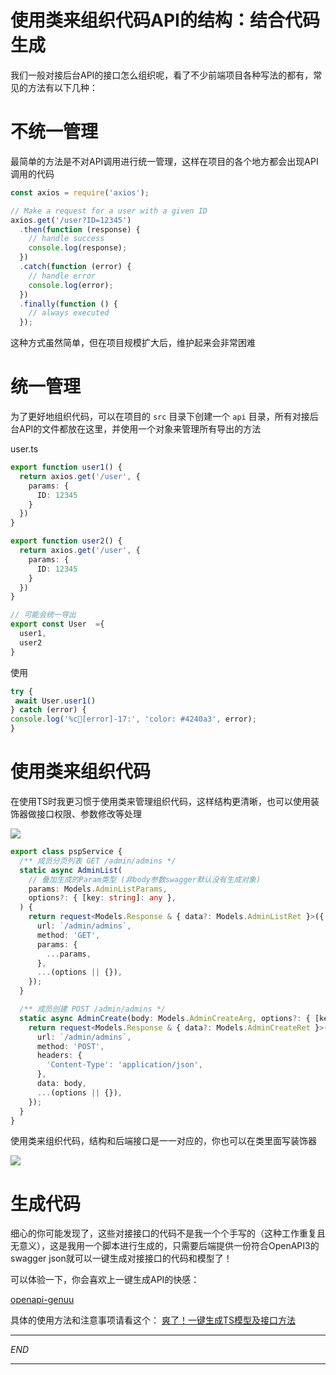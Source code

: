 # 使用类来组织代码API的结构：结合代码生成

我们一般对接后台API的接口怎么组织呢，看了不少前端项目各种写法的都有，常见的方法有以下几种：

# 不统一管理

最简单的方法是不对API调用进行统一管理，这样在项目的各个地方都会出现API调用的代码

```typescript
const axios = require('axios');

// Make a request for a user with a given ID
axios.get('/user?ID=12345')
  .then(function (response) {
    // handle success
    console.log(response);
  })
  .catch(function (error) {
    // handle error
    console.log(error);
  })
  .finally(function () {
    // always executed
  });
```

这种方式虽然简单，但在项目规模扩大后，维护起来会非常困难

# 统一管理

为了更好地组织代码，可以在项目的 `src` 目录下创建一个 `api` 目录，所有对接后台API的文件都放在这里，并使用一个对象来管理所有导出的方法

user.ts

```typescript
export function user1() {
  return axios.get('/user', {
    params: {
      ID: 12345
    }
  }) 
}

export function user2() {
  return axios.get('/user', {
    params: {
      ID: 12345
    }
  }) 
}

// 可能会统一导出
export const User  ={
  user1,
  user2
}
```

使用

```typescript
try {
 await User.user1()
} catch (error) {
console.log('%c🚀[error]-17:', 'color: #4240a3', error);
}
```

# 使用类来组织代码

在使用TS时我更习惯于使用类来管理组织代码，这样结构更清晰，也可以使用装饰器做接口权限、参数修改等处理

![](https://cdn.jsdelivr.net/gh/sharebravery/album@master/20240703143852.png)

```typescript
export class pspService {
  /** 成员分页列表 GET /admin/admins */
  static async AdminList(
    // 叠加生成的Param类型 (非body参数swagger默认没有生成对象)
    params: Models.AdminListParams,
    options?: { [key: string]: any },
  ) {
    return request<Models.Response & { data?: Models.AdminListRet }>({
      url: `/admin/admins`,
      method: 'GET',
      params: {
        ...params,
      },
      ...(options || {}),
    });
  }

  /** 成员创建 POST /admin/admins */
  static async AdminCreate(body: Models.AdminCreateArg, options?: { [key: string]: any }) {
    return request<Models.Response & { data?: Models.AdminCreateRet }>({
      url: `/admin/admins`,
      method: 'POST',
      headers: {
        'Content-Type': 'application/json',
      },
      data: body,
      ...(options || {}),
    });
  }
}
```

使用类来组织代码，结构和后端接口是一一对应的，你也可以在类里面写装饰器

![](https://cdn.jsdelivr.net/gh/sharebravery/album@master/20240703143944.png)

# 生成代码

细心的你可能发现了，这些对接接口的代码不是我一个个手写的（这种工作重复且无意义），这是我用一个脚本进行生成的，只需要后端提供一份符合OpenAPI3的swagger json就可以一键生成对接接口的代码和模型了！

可以体验一下，你会喜欢上一键生成API的快感：

[openapi-genuu](**[openapi-genuu](https://github.com/sharebravery/openapi-genuu)**)

具体的使用方法和注意事项请看这个：
[爽了！一键生成TS模型及接口方法](https://juejin.cn/post/7338704641842479167)

---

*END*

---


